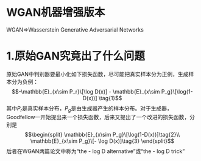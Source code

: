 WGAN机器增强版本
===
WGAN=>Wasserstein Generative Adversarial Networks

# 1.原始GAN究竟出了什么问题
原始GAN中判别器要最小化如下损失函数，尽可能把真实样本分为正例，生成样本分为负例：
$$-\mathbb{E}_{x\sim P_r}\[\log D(x)] - \mathbb{E}_{x\sim P_g}\[\log(1-D(x))] \tag{1}$$
其中$P_r$是真实样本分布，$P_g$是由生成器产生的样本分布。对于生成器，Goodfellow一开始提出来一个损失函数，后来又提出了一个改进的损失函数，分别是
$$\begin{split}
\mathbb{E}_{x\sim P_g}\[\log(1-D(x))]\tag{2}\\
\mathbb{E}_{x\sim P_g}\[- \log D(x)]\tag{3}
\end{split}$$
后者在WGAN两篇论文中称为“the - log D alternative”或“the - log D trick”